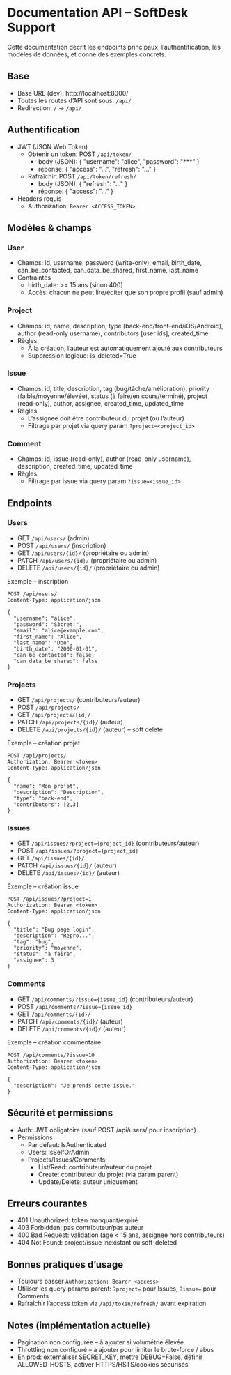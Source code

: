 # Documentation API – SoftDesk Support

Cette documentation décrit les endpoints principaux, l’authentification, les modèles de données, et donne des exemples concrets.

## Base
- Base URL (dev): http://localhost:8000/
- Toutes les routes d’API sont sous: `/api/`
- Redirection: `/` -> `/api/`

## Authentification
- JWT (JSON Web Token)
  - Obtenir un token: POST `/api/token/`
    - body (JSON): { "username": "alice", "password": "***" }
    - réponse: { "access": "...", "refresh": "..." }
  - Rafraîchir: POST `/api/token/refresh/`
    - body (JSON): { "refresh": "..." }
    - réponse: { "access": "..." }
- Headers requis
  - Authorization: `Bearer <ACCESS_TOKEN>`

## Modèles & champs

### User
- Champs: id, username, password (write-only), email, birth_date, can_be_contacted, can_data_be_shared, first_name, last_name
- Contraintes
  - birth_date: >= 15 ans (sinon 400)
  - Accès: chacun ne peut lire/éditer que son propre profil (sauf admin)

### Project
- Champs: id, name, description, type (back-end/front-end/iOS/Android), author (read-only username), contributors [user ids], created_time
- Règles
  - À la création, l’auteur est automatiquement ajouté aux contributeurs
  - Suppression logique: is_deleted=True

### Issue
- Champs: id, title, description, tag (bug/tâche/amélioration), priority (faible/moyenne/élevée), status (à faire/en cours/terminé), project (read-only), author, assignee, created_time, updated_time
- Règles
  - L’assignee doit être contributeur du projet (ou l’auteur)
  - Filtrage par projet via query param `?project=<project_id>`

### Comment
- Champs: id, issue (read-only), author (read-only username), description, created_time, updated_time
- Règles
  - Filtrage par issue via query param `?issue=<issue_id>`

## Endpoints

### Users
- GET `/api/users/` (admin)
- POST `/api/users/` (inscription)
- GET `/api/users/{id}/` (propriétaire ou admin)
- PATCH `/api/users/{id}/` (propriétaire ou admin)
- DELETE `/api/users/{id}/` (propriétaire ou admin)

Exemple – inscription
```
POST /api/users/
Content-Type: application/json

{
  "username": "alice",
  "password": "S3cret!",
  "email": "alice@example.com",
  "first_name": "Alice",
  "last_name": "Doe",
  "birth_date": "2000-01-01",
  "can_be_contacted": false,
  "can_data_be_shared": false
}
```

### Projects
- GET `/api/projects/` (contributeurs/auteur)
- POST `/api/projects/`
- GET `/api/projects/{id}/`
- PATCH `/api/projects/{id}/` (auteur)
- DELETE `/api/projects/{id}/` (auteur) – soft delete

Exemple – création projet
```
POST /api/projects/
Authorization: Bearer <token>
Content-Type: application/json

{
  "name": "Mon projet",
  "description": "Description",
  "type": "back-end",
  "contributors": [2,3]
}
```

### Issues
- GET `/api/issues/?project={project_id}` (contributeurs/auteur)
- POST `/api/issues/?project={project_id}`
- GET `/api/issues/{id}/`
- PATCH `/api/issues/{id}/` (auteur)
- DELETE `/api/issues/{id}/` (auteur)

Exemple – création issue
```
POST /api/issues/?project=1
Authorization: Bearer <token>
Content-Type: application/json

{
  "title": "Bug page login",
  "description": "Repro...",
  "tag": "bug",
  "priority": "moyenne",
  "status": "à faire",
  "assignee": 3
}
```

### Comments
- GET `/api/comments/?issue={issue_id}` (contributeurs/auteur)
- POST `/api/comments/?issue={issue_id}`
- GET `/api/comments/{id}/`
- PATCH `/api/comments/{id}/` (auteur)
- DELETE `/api/comments/{id}/` (auteur)

Exemple – création commentaire
```
POST /api/comments/?issue=10
Authorization: Bearer <token>
Content-Type: application/json

{
  "description": "Je prends cette issue."
}
```

## Sécurité et permissions
- Auth: JWT obligatoire (sauf POST /api/users/ pour inscription)
- Permissions
  - Par défaut: IsAuthenticated
  - Users: IsSelfOrAdmin
  - Projects/Issues/Comments: 
    - List/Read: contributeur/auteur du projet
    - Create: contributeur du projet (via param parent)
    - Update/Delete: auteur uniquement

## Erreurs courantes
- 401 Unauthorized: token manquant/expiré
- 403 Forbidden: pas contributeur/pas auteur
- 400 Bad Request: validation (âge < 15 ans, assignee hors contributeurs)
- 404 Not Found: project/issue inexistant ou soft-deleted

## Bonnes pratiques d’usage
- Toujours passer `Authorization: Bearer <access>`
- Utiliser les query params parent: `?project=` pour Issues, `?issue=` pour Comments
- Rafraîchir l’access token via `/api/token/refresh/` avant expiration

## Notes (implémentation actuelle)
- Pagination non configurée – à ajouter si volumétrie élevée
- Throttling non configuré – à ajouter pour limiter le brute-force / abus
- En prod: externaliser SECRET_KEY, mettre DEBUG=False, définir ALLOWED_HOSTS, activer HTTPS/HSTS/cookies sécurisés
